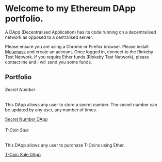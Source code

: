 # Welcome to my Ethereum DApp portfolio. 

A DApp (Decentralised Application) has its code running on a decentralised network as opposed to a centralised server.

Please ensure you are using a Chrome or Firefox browser. Please install [Metamask](https://metamask.io/download.html) and create an account. Once logged in, connect to the Rinkeby Test Network. If you require Ether funds (Rinkeby Test Network), please contact me and I will send you some funds. 

## Portfolio


###### Secret Number

This DApp allows any user to store a secret number. The secret number can be updated by any user, any number of times.

[Secret Number DApp](https://github.com/kassavin/Secret_Number)


###### T-Coin Sale

This DApp allows any user to purchase T-Coins using Ether. 

[T-Coin Sale DApp](https://github.com/kassavin/T_Coin)

